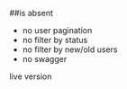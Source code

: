   ##is absent
- no user pagination
- no filter by status
- no filter by new/old users
- no swagger

live version 

